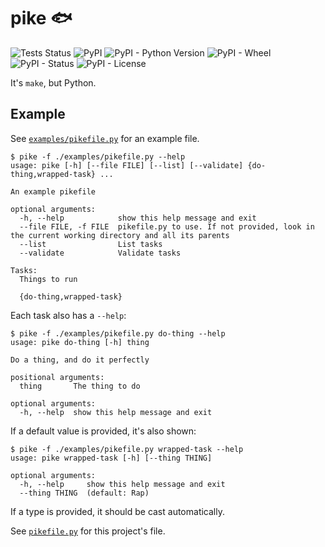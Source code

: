 # pike 🐟

![Tests Status](https://github.com/RealOrangeOne/pike/workflows/CI/badge.svg)
![PyPI](https://img.shields.io/pypi/v/pike-tasks.svg)
![PyPI - Python Version](https://img.shields.io/pypi/pyversions/pike-tasks.svg)
![PyPI - Wheel](https://img.shields.io/pypi/wheel/pike-tasks.svg)
![PyPI - Status](https://img.shields.io/pypi/status/pike-tasks.svg)
![PyPI - License](https://img.shields.io/pypi/l/pike-tasks.svg)

It's `make`, but Python.

## Example

See [`examples/pikefile.py`](examples/pikefile.py) for an example file.

```
$ pike -f ./examples/pikefile.py --help
usage: pike [-h] [--file FILE] [--list] [--validate] {do-thing,wrapped-task} ...

An example pikefile

optional arguments:
  -h, --help            show this help message and exit
  --file FILE, -f FILE  pikefile.py to use. If not provided, look in the current working directory and all its parents
  --list                List tasks
  --validate            Validate tasks

Tasks:
  Things to run

  {do-thing,wrapped-task}
```

Each task also has a `--help`:

```
$ pike -f ./examples/pikefile.py do-thing --help
usage: pike do-thing [-h] thing

Do a thing, and do it perfectly

positional arguments:
  thing       The thing to do

optional arguments:
  -h, --help  show this help message and exit
```

If a default value is provided, it's also shown:

```
$ pike -f ./examples/pikefile.py wrapped-task --help
usage: pike wrapped-task [-h] [--thing THING]

optional arguments:
  -h, --help     show this help message and exit
  --thing THING  (default: Rap)
```

If a type is provided, it should be cast automatically.

See [`pikefile.py`](./pikefile.py) for this project's file.
